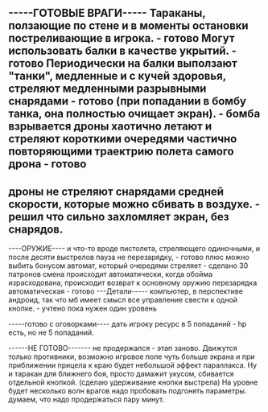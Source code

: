 -----ГОТОВЫЕ ВРАГИ-----
Тараканы, ползающие по стене и в моменты остановки постреливающие в игрока. - готово
Могут использовать балки в качестве укрытий. - готово
Периодически на балки выползают "танки", медленные и с кучей здоровья, стреляют медленными разрывными снарядами - готово
(при попадании в бомбу танка, она полностью очищает экран). - бомба взрывается
дроны хаотично летают и стреляют короткими очередями частично повторяющими траектрию полета самого дрона - готово
----
дроны не стреляют снарядами средней скорости, которые можно сбивать в воздухе.  - решил что сильно захломляет экран, без снарядов.
-------------------------------------------------------------------------
----ОРУЖИЕ----
и что-то вроде пистолета, стреляющего одиночными, и после десяти выстрелов пауза не перезарядку, - готово
плюс можно выбить бонусом автомат, который очередями стреляет - сделано 30 патронов
смена происходит автоматически, когда обойма израсходована, происходит возврат к основному оружию 
перезарядка автоматическая - готово 
---Детали-----
компьютер, в перспективе андроид, так что мб имеет смысл все управление свести к одной кнопке. - учтено
пока нужен один уровень

-----готово с оговорками----
дать игроку ресурс в 5 попаданий - hp есть, но не 5 попаданий.

------НЕ ГОТОВО-------
не продержался - этап заново. 
Движутся только противники, возможно игровое поле чуть больше экрана и при приближении прицела к краю будет небольшой эффект параллакса. 
Ну и таракан для ближнего боя, просто дамажит укусом, сбивается отдельной кнопкой. (сделаю удерживание кнопки выстрела)
На уровне будет несколько волн врагов
надо пробовать подгонять параметры. думаем, что надо продержаться пару минут.
